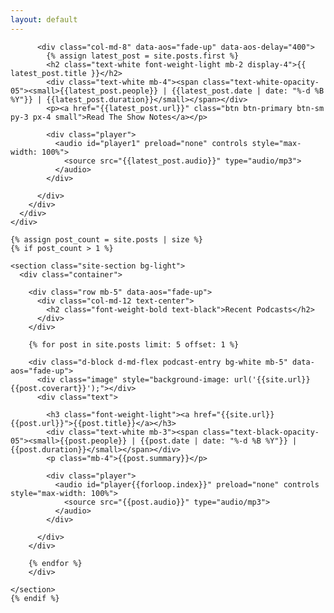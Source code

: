 ```yaml
---
layout: default
---
```

  <div class="site-wrap">
    <div class="site-blocks-cover overlay" style="background-image: url({{site.url}}/images/hero_bg_1.jpg);" data-aos="fade" data-stellar-background-ratio="0.5">
      <div class="container">
        <div class="row align-items-center justify-content-center text-center">

          <div class="col-md-8" data-aos="fade-up" data-aos-delay="400">
            {% assign latest_post = site.posts.first %}
            <h2 class="text-white font-weight-light mb-2 display-4">{{ latest_post.title }}</h2>
            <div class="text-white mb-4"><span class="text-white-opacity-05"><small>{{latest_post.people}} | {{latest_post.date | date: "%-d %B %Y"}} | {{latest_post.duration}}</small></span></div>
            <p><a href="{{latest_post.url}}" class="btn btn-primary btn-sm py-3 px-4 small">Read The Show Notes</a></p>

            <div class="player">
              <audio id="player1" preload="none" controls style="max-width: 100%">
                <source src="{{latest_post.audio}}" type="audio/mp3">
              </audio>
            </div>

          </div>
        </div>
      </div>
    </div>

    {% assign post_count = site.posts | size %}
    {% if post_count > 1 %}

    <section class="site-section bg-light">
      <div class="container">

        <div class="row mb-5" data-aos="fade-up">
          <div class="col-md-12 text-center">
            <h2 class="font-weight-bold text-black">Recent Podcasts</h2>
          </div>
        </div>

        {% for post in site.posts limit: 5 offset: 1 %}

        <div class="d-block d-md-flex podcast-entry bg-white mb-5" data-aos="fade-up">
          <div class="image" style="background-image: url('{{site.url}}{{post.coverart}}');"></div>
          <div class="text">

            <h3 class="font-weight-light"><a href="{{site.url}}{{post.url}}">{{post.title}}</a></h3>
            <div class="text-white mb-3"><span class="text-black-opacity-05"><small>{{post.people}} | {{post.date | date: "%-d %B %Y"}} | {{post.duration}}</small></span></div>
            <p class="mb-4">{{post.summary}}</p>

            <div class="player">
              <audio id="player{{forloop.index}}" preload="none" controls style="max-width: 100%">
                <source src="{{post.audio}}" type="audio/mp3">
              </audio>
            </div>

          </div>
        </div>

        {% endfor %}
        </div>
<!--
      <div class="container" data-aos="fade-up">
        <div class="row">
          <div class="col-md-12 text-center">
            <div class="site-block-27">
              <ul>
                <li><a href="#">&lt;</a></li>
                <li class="active"><span>1</span></li>
                <li><a href="#">2</a></li>
                <li><a href="#">3</a></li>
                <li><a href="#">4</a></li>
                <li><a href="#">5</a></li>
                <li><a href="#">&gt;</a></li>
              </ul>
            </div>
          </div>
        </div>
      </div>
-->
    </section>
    {% endif %}
<!--
    <section class="site-section">
      <div class="container" data-aos="fade-up">
        <div class="row mb-5">
          <div class="col-md-12 text-center">
            <h2 class="font-weight-bold text-black">Behind The Mic</h2>
          </div>
        </div>
        <div class="row">
          <div class="col-md-6 col-lg-4 mb-5 mb-lg-5">
            <div class="team-member">

              <img src="{{site.url}}/images/people/person_1.jpg" alt="Image" class="img-fluid">

              <div class="text">

                <h2 class="mb-2 font-weight-light h4">Megan Smith</h2>
                <span class="d-block mb-2 text-white-opacity-05">Creative Director</span>
                <p class="mb-4">Lorem ipsum dolor sit amet consectetur adipisicing elit ullam reprehenderit nemo.</p>
                <p>
                  <a href="#" class="text-white p-2"><span class="icon-facebook"></span></a>
                  <a href="#" class="text-white p-2"><span class="icon-twitter"></span></a>
                  <a href="#" class="text-white p-2"><span class="icon-linkedin"></span></a>
                </p>
              </div>

            </div>
          </div>

          <div class="col-md-6 col-lg-4 mb-5 mb-lg-5">
            <div class="team-member">

              <img src="{{site.url}}/images/people/person_2.jpg" alt="Image" class="img-fluid">

              <div class="text">

                <h2 class="mb-2 font-weight-light h4">Brooke Cagle</h2>
                <span class="d-block mb-2 text-white-opacity-05">Creative Director</span>
                <p class="mb-4">Lorem ipsum dolor sit amet consectetur adipisicing elit ullam reprehenderit nemo.</p>
                <p>
                  <a href="#" class="text-white p-2"><span class="icon-facebook"></span></a>
                  <a href="#" class="text-white p-2"><span class="icon-twitter"></span></a>
                  <a href="#" class="text-white p-2"><span class="icon-linkedin"></span></a>
                </p>
              </div>

            </div>
          </div>

          <div class="col-md-6 col-lg-4 mb-5 mb-lg-5">
            <div class="team-member">

              <img src="{{site.url}}/images/people/person_3.jpg" alt="Image" class="img-fluid">

              <div class="text">

                <h2 class="mb-2 font-weight-light h4">Philip Martin</h2>
                <span class="d-block mb-2 text-white-opacity-05">Creative Director</span>
                <p class="mb-4">Lorem ipsum dolor sit amet consectetur adipisicing elit ullam reprehenderit nemo.</p>
                <p>
                  <a href="#" class="text-white p-2"><span class="icon-facebook"></span></a>
                  <a href="#" class="text-white p-2"><span class="icon-twitter"></span></a>
                  <a href="#" class="text-white p-2"><span class="icon-linkedin"></span></a>
                </p>
              </div>

            </div>
          </div>

          <div class="col-md-6 col-lg-4 mb-5 mb-lg-5">
            <div class="team-member">

              <img src="{{site.url}}/images/people/person_4.jpg" alt="Image" class="img-fluid">

              <div class="text">

                <h2 class="mb-2 font-weight-light h4">Steven Ericson</h2>
                <span class="d-block mb-2 text-white-opacity-05">Creative Director</span>
                <p class="mb-4">Lorem ipsum dolor sit amet consectetur adipisicing elit ullam reprehenderit nemo.</p>
                <p>
                  <a href="#" class="text-white p-2"><span class="icon-facebook"></span></a>
                  <a href="#" class="text-white p-2"><span class="icon-twitter"></span></a>
                  <a href="#" class="text-white p-2"><span class="icon-linkedin"></span></a>
                </p>
              </div>

            </div>
          </div>

          <div class="col-md-6 col-lg-4 mb-5 mb-lg-5">
            <div class="team-member">

              <img src="{{site.url}}/images/people/person_5.jpg" alt="Image" class="img-fluid">

              <div class="text">

                <h2 class="mb-2 font-weight-light h4">Nathan Dumlao</h2>
                <span class="d-block mb-2 text-white-opacity-05">Creative Director</span>
                <p class="mb-4">Lorem ipsum dolor sit amet consectetur adipisicing elit ullam reprehenderit nemo.</p>
                <p>
                  <a href="#" class="text-white p-2"><span class="icon-facebook"></span></a>
                  <a href="#" class="text-white p-2"><span class="icon-twitter"></span></a>
                  <a href="#" class="text-white p-2"><span class="icon-linkedin"></span></a>
                </p>
              </div>

            </div>
          </div>

          <div class="col-md-6 col-lg-4 mb-5 mb-lg-5">
            <div class="team-member">

              <img src="{{site.url}}/images/people/person_6.jpg" alt="Image" class="img-fluid">

              <div class="text">

                <h2 class="mb-2 font-weight-light h4">Brooke Cagle</h2>
                <span class="d-block mb-2 text-white-opacity-05">Creative Director</span>
                <p class="mb-4">Lorem ipsum dolor sit amet consectetur adipisicing elit ullam reprehenderit nemo.</p>
                <p>
                  <a href="#" class="text-white p-2"><span class="icon-facebook"></span></a>
                  <a href="#" class="text-white p-2"><span class="icon-twitter"></span></a>
                  <a href="#" class="text-white p-2"><span class="icon-linkedin"></span></a>
                </p>
              </div>

            </div>
          </div>


        </div>
      </div>
    </section>

    <section class="site-section bg-light block-13">
      <div class="container">
        <div class="row mb-5">
          <div class="col-md-12 text-center">
            <h2 class="font-weight-bold text-black">Featured Guests</h2>
          </div>
        </div>
        <div class="nonloop-block-13 owl-carousel">

          <div class="text-center p-3 p-md-5 bg-white">
            <div class="mb-4">
              <img src="{{site.url}}/images/people/person_1.jpg" alt="Image" class="w-50 mx-auto img-fluid rounded-circle">
            </div>
            <div class="">
              <h3 class="font-weight-light h5">Megan Smith</h3>
              <p>Lorem ipsum dolor sit amet, consectetur adipisicing elit. Et, iusto. Aliquam illo, cum sed ea? Ducimus quos, ea?</p>
            </div>
          </div>

          <div class="text-center p-3 p-md-5 bg-white">
            <div class="mb-4">
              <img src="{{site.url}}/images/people/person_2.jpg" alt="Image" class="w-50 mx-auto img-fluid rounded-circle">
            </div>
            <div class="">
              <h3 class="font-weight-light h5">Brooke Cagle</h3>
              <p>Lorem ipsum dolor sit amet, consectetur adipisicing elit. Et, iusto. Aliquam illo, cum sed ea? Ducimus quos, ea?</p>
            </div>
          </div>

          <div class="text-center p-3 p-md-5 bg-white">
            <div class="mb-4">
              <img src="{{site.url}}/images/people/person_3.jpg" alt="Image" class="w-50 mx-auto img-fluid rounded-circle">
            </div>
            <div class="">
              <h3 class="font-weight-light h5">Philip Martin</h3>
              <p>Lorem ipsum dolor sit amet, consectetur adipisicing elit. Et, iusto. Aliquam illo, cum sed ea? Ducimus quos, ea?</p>
            </div>
          </div>

          <div class="text-center p-3 p-md-5 bg-white">
            <div class="mb-4">
              <img src="{{site.url}}/images/people/person_4.jpg" alt="Image" class="w-50 mx-auto img-fluid rounded-circle">
            </div>
            <div class="">
              <h3 class="font-weight-light h5">Steven Ericson</h3>
              <p>Lorem ipsum dolor sit amet, consectetur adipisicing elit. Et, iusto. Aliquam illo, cum sed ea? Ducimus quos, ea?</p>
            </div>
          </div>

          <div class="text-center p-3 p-md-5 bg-white">
            <div class="mb-4">
              <img src="{{site.url}}/images/people/person_5.jpg" alt="Image" class="w-50 mx-auto img-fluid rounded-circle">
            </div>
            <div class="">
              <h3 class="font-weight-light h5">Nathan Dumlao</h3>
              <p>Lorem ipsum dolor sit amet, consectetur adipisicing elit. Et, iusto. Aliquam illo, cum sed ea? Ducimus quos, ea?</p>
            </div>
          </div>

          <div class="text-center p-3 p-md-5 bg-white">
            <div class="mb-4">
              <img src="{{site.url}}/images/people/person_6.jpg" alt="Image" class="w-50 mx-auto img-fluid rounded-circle">
            </div>
            <div class="">
              <h3 class="font-weight-light h5">Brook Smith</h3>
              <p>Lorem ipsum dolor sit amet, consectetur adipisicing elit. Et, iusto. Aliquam illo, cum sed ea? Ducimus quos, ea?</p>
            </div>
          </div>

        </div>
      </div>
    </section>


    <div class="site-blocks-cover overlay inner-page-cover" style="background-image: url({{site.url}}/images/hero_bg_1.jpg);" data-aos="fade" data-stellar-background-ratio="0.5">
      <div class="container">
        <div class="row align-items-center justify-content-center text-center">

          <div class="col-md-6" data-aos="fade-up" data-aos-delay="400">
            <h2>Subscribe</h2>
            <p class="mb-5">Sign up to our email list for even more useful content on Learning Leadership.</p>
            <form action="#" method="post" class="site-block-subscribe">
                <div class="input-group mb-3">
                  <input type="text" class="form-control border-secondary text-white bg-transparent" placeholder="Enter Email" aria-label="Enter Email" aria-describedby="button-addon2">
                  <div class="input-group-append">
                    <button class="btn btn-primary" type="button" id="button-addon3">Send</button>
                  </div>
                </div>
              </form>
          </div>
        </div>
      </div>
    </div>
    -->
